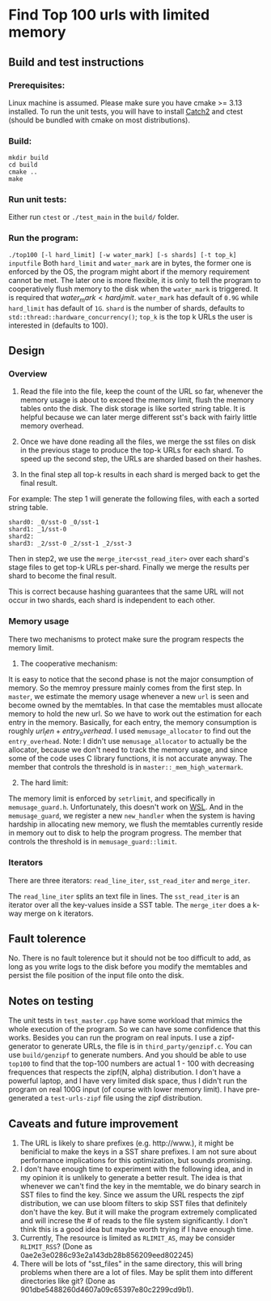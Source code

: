 # Find Top 100 urls with limited memory

## Build and test instructions

### Prerequisites: 
Linux machine is assumed. Please make sure you have cmake >= 3.13 installed. To run the unit tests, you will have to 
install [Catch2](https://github.com/catchorg/Catch2) and ctest (should be bundled with cmake on most distributions).

### Build:
```
mkdir build
cd build
cmake ..
make
```

### Run unit tests:
Either run `ctest` or `./test_main` in the `build/` folder.

### Run the program:
`./top100 [-l hard_limit] [-w water_mark] [-s shards] [-t top_k] inputfile`
Both `hard_limit` and `water_mark` are in bytes, the former one is enforced by the OS, the program might abort if the memory requirement cannot be met.
The later one is more flexible, it is only to tell the program to cooperatively flush memory to the disk when the `water_mark` is triggered. It is required
that $water_mark < hard_limit$. `water_mark` has default of `0.9G` while `hard_limit` has default of `1G`. `shard` is the number of shards, defaults to `std::thread::hardware_concurrency()`; `top_k` is the top k URLs the user is interested in (defaults to 100). 

## Design

### Overview
1. Read the file into the file, keep the count of the URL so far, whenever the memory usage is about to exceed the memory limit, flush the memory tables onto the disk. The disk storage is like sorted string table. It is helpful because we can later merge different sst's back with fairly little memory overhead.

2. Once we have done reading all the files, we merge the sst files on disk in the previous stage to produce the top-k URLs for each shard. To speed up the second step, the URLs are sharded based on their hashes.

3. In the final step all top-k results in each shard is merged back to get the final result.

For example: 
The step 1 will generate the following files, with each a sorted string table.
```
shard0: _0/sst-0 _0/sst-1
shard1: _1/sst-0
shard2:
shard3: _2/sst-0 _2/sst-1 _2/sst-3
```
Then in step2, we use the `merge_iter<sst_read_iter>` over each shard's stage files to get top-k URLs per-shard.
Finally we merge the results per shard to become the final result.

This is correct because hashing guarantees that the same URL will not occur in two shards, each shard is independent to each other.


### Memory usage
There two mechanisms to protect make sure the program respects the memory limit.
1. The cooperative mechanism:
  
  It is easy to notice that the second phase is not the major consumption of memory. So the memroy pressure mainly comes from the first step.
  In `master`, we estimate the memory usage whenever a new `url` is seen and become owned by the memtables. In that case the memtables must 
  allocate memory to hold the new url. So we have to work out the estimation for each entry in the memory. Basically, for each entry, the 
  memory consumption is roughly $url_len + entry_overhead$. I used `memusage_allocator` to find out the `entry_overhead`. Note: I didn't use
  `memusage_allocator` to actually be the allocator, because we don't need to track the memory usage, and since some of the code uses C library
  functions, it is not accurate anyway. The member that controls the threshold is in `master::_mem_high_watermark`.

2. The hard limit:
  
  The memory limit is enforced by `setrlimit`, and specifically in `memusage_guard.h`. Unfortunately, this doesn't work on 
  [WSL](https://github.com/microsoft/WSL/issues/4509). And in the `memusage_guard`, we register a new `new_handler` when the
  system is having hardship in allocating new memory, we flush the memtables currently reside in memory out to disk to help
  the program progress. The member that controls the threshold is in `memusage_guard::limit`.



### Iterators
There are three iterators: `read_line_iter`, `sst_read_iter` and `merge_iter`.

The `read_line_iter` splits an text file in lines. The `sst_read_iter` is an iterator over all the key-values inside a 
SST table. The `merge_iter` does a k-way merge on k iterators.


## Fault tolerence
No. There is no fault tolerence but it should not be too difficult to add, as long as you write logs to the disk before you modify
the memtables and persist the file position of the input file onto the disk.

## Notes on testing
The unit tests in `test_master.cpp` have some workload that mimics the whole execution of the program. So we can have
some confidence that this works. Besides you can run the program on real inputs. I use a zipf-generator to generate
URLs, the file is in `third_party/genzipf.c`. You can use `build/genzipf` to generate numbers. And you should be able to use
`top100` to find that the top-100 numbers are actual 1 - 100 with decreasing frequences that respects the zipf(N, alpha) distribution. I don't have a powerful laptop, and I have very limited disk space, thus I didn't run the program on real
100G input (of course with lower memory limit). I have pre-generated a `test-urls-zipf` file using the zipf distribution.

## Caveats and future improvement
1. The URL is likely to share prefixes (e.g. http://www.), it might be benificial to make the keys in a SST share prefixes. 
   I am not sure about performance implications for this optimization, but sounds promising.
2. I don't have enough time to experiment with the following idea, and in my opinion it is unlikely to generate a better result.
   The idea is that whenever we can't find the key in the memtable, we do binary search in SST files to find the key. Since we 
   assum the URL respects the zipf distribution, we can use bloom filters to skip SST files that definitely don't have the key. 
   But it will make the program extremely complicated and will increse the # of reads to the file system significantly. I don't think 
   this is a good idea but maybe worth trying if I have enough time.
3. Currently, The resource is limited as `RLIMIT_AS`, may be consider `RLIMIT_RSS`? (Done as 0ae2e3e0286c93e2a143db28b856209eed802245)
4. There will be lots of "sst_files" in the same directory, this will bring problems when there are a lot of files.
   May be split them into different directories like git? (Done as 901dbe5488260d4607a09c65397e80c2299cd9b1).